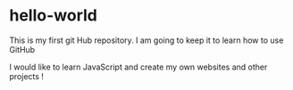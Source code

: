 # hello-world
This is my first git Hub repository. I am going to keep it to learn how to use GitHub 

I would like to learn JavaScript and create my own websites and other projects ! 
